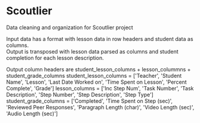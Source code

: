 # Scoutlier
Data cleaning and organization for Scoutlier project

Input data has a format with lesson data in row headers and student data as columns.  
Output is transposed with lesson data parsed as columns and student completion for each lesson description.

Output column headers are student_lesson_columns + lesson_colummns + student_grade_columns 
student_lesson_columns = ['Teacher', 'Student Name', 'Lesson', 'Last Date Worked on', 'Time Spent on Lesson', 'Percent Complete', 'Grade'] 
lesson_columns = ['Inc Step Num', 'Task Number', 'Task Description', 'Step Number', 'Step Description', 'Step Type']
student_grade_columns = ['Completed', 'Time Spent on Step (sec)', 'Reviewed Peer Responses', 'Paragraph Length (char)', 'Video Length (sec)', 'Audio Length (sec)']

